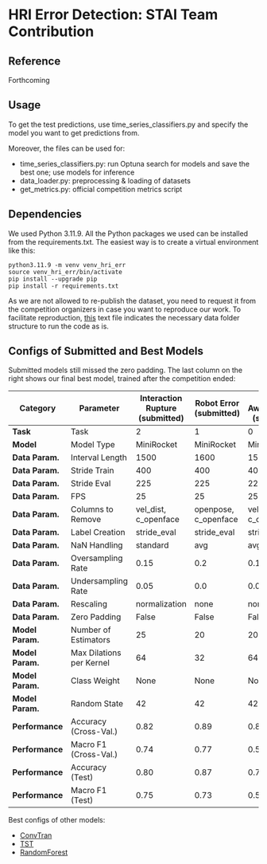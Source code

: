 # HRI Error Detection: STAI Team Contribution

## Reference
Forthcoming

## Usage
To get the test predictions, use time_series_classifiers.py and specify the model you want to get predictions from. 

Moreover, the files can be used for: 
- time_series_classifiers.py: run Optuna search for models and save the best one; use models for inference
- data_loader.py: preprocessing & loading of datasets
- get_metrics.py: official competition metrics script 

## Dependencies
We used Python 3.11.9. All the Python packages we used can be installed from the requirements.txt. 
The easiest way is to create a virtual environment like this: 
```
python3.11.9 -m venv venv_hri_err
source venv_hri_err/bin/activate
pip install --upgrade pip
pip install -r requirements.txt
```

As we are not allowed to re-publish the dataset, you need to request it from the competition organizers in case you want to reproduce our work. To facilitate reproduction, [this](https://github.com/lwachowiak/HRI-Error-Detection-STAI/blob/main/data/tree.txt) text file indicates the necessary data folder structure to run the code as is. 

## Configs of Submitted and Best Models
Submitted models still missed the zero padding. The last column on the right shows our final best model, trained after the competition ended:

| **Category**          | **Parameter**              | **Interaction Rupture (submitted)**                   | **Robot Error (submitted)**                   | **User Awkwardness (submitted)**                   | **Interaction Rupture (best)**                            |
|-----------------------|----------------------------|-------------------------------|-------------------------------|-------------------------------|------------------------------------------|
| **Task**              | Task                       | 2                             | 1                             | 0                             | 2                                        |
| **Model**              | Model Type                 | MiniRocket                    | MiniRocket                    | MiniRocket                    | MiniRocket                               |
| **Data Param.**   | Interval Length            | 1500                          | 1600                          | 1500                          | 3900                                     |
| **Data Param.**   | Stride Train               | 400                           | 400                           | 400                           | 500                                      |
| **Data Param.**   | Stride Eval                | 225                           | 225                           | 225                           | 200                                      |
| **Data Param.**   | FPS                        | 25                            | 25                            | 25                            | 25                                       |
| **Data Param.**   | Columns to Remove          | vel_dist, c_openface          | openpose, c_openface          | vel_dist, c_openface          | openpose, c_openface                     |
| **Data Param.**   | Label Creation             | stride_eval                   | stride_eval                   | stride_eval                   | stride_eval                              |
| **Data Param.**   | NaN Handling               | standard                      | avg                           | avg                           | standard                                 |
| **Data Param.**   | Oversampling Rate          | 0.15                          | 0.2                           | 0.1                           | 0.05                                     |
| **Data Param.**   | Undersampling Rate         | 0.05                          | 0.0                           | 0.05                          | 0.0                                      |
| **Data Param.**   | Rescaling                  | normalization                 | none                          | none                          | normalization                            |
| **Data Param.**   | Zero Padding                  | False                 | False                          | False                          | True                                     |
| **Model Param.**  | Number of Estimators       | 25                            | 20                            | 20                            | 4                                        |
| **Model Param.**  | Max Dilations per Kernel   | 64                            | 32                            | 64                            | 32                                       |
| **Model Param.**  | Class Weight               | None                          | None                          | None                          | None                                     |
| **Model Param.**  | Random State               | 42                            | 42                            | 42                            | 42                                       |
| **Performance** | Accuracy (Cross-Val.)                  | 0.82           | 0.89           | 0.84          | 0.83                  |
| **Performance** | Macro F1  (Cross-Val.)                 | 0.74           | 0.77            | 0.55          | 0.75                      |
| **Performance** | Accuracy (Test)                  | 0.80            | 0.87           | 0.76           | N/A                                      |
| **Performance** | Macro F1  (Test)                 | 0.75           | 0.73          | 0.55           | N/A                                      |

Best configs of other models:
- [ConvTran](https://github.com/lwachowiak/HRI-Error-Detection-STAI/blob/main/code/best_model_configs/ConvTranPlus_2024-07-12-09.json)
- [TST]()
- [RandomForest]()

